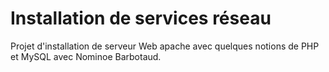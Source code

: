 # Installation de services réseau

Projet d'installation de serveur Web apache avec quelques notions de PHP et MySQL avec Nominoe Barbotaud.

